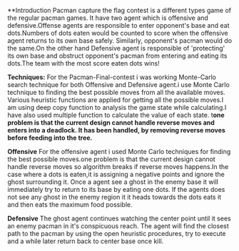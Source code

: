 **Introduction
 Pacman capture the flag contest is a different types game of the regular pacman games. It have two agent which is offensive and defensive.Offense agents are responsible to enter opponent's base and eat dots.Numbers of dots eaten would be counted to score when the offensive agent returns to its own base safely. Similarly, opponent's pacman would do the same.On the other hand Defensive agent is responsible of 'protecting' its own base and obstruct opponent's pacman from entering and eating its dots.The team with the most score eaten dots wins!

**Techniques:**
For the Pacman-Final-contest i was working Monte-Carlo search technique for both Offensive and Defensive agent.i use Monte Carlo technique to  finding the best possible moves from all the available moves. Various heuristic functions are applied for getting all the possible moves.I am using deep copy function to analysis the game state while calculating.I have also used multiple function to calculate the value of each state. t**one problem is that the current design cannot handle reverse moves and enters into a deadlock. It has been handled, by removing reverse moves before feeding into the tree.**

**Offensive**
For the offensive agent i used Monte Carlo techniques for finding the best possible moves.one problem is that the current design cannot handle reverse moves so algorithm breaks if reverse moves happens.In the case where a dots is eaten,it is assigning a negative points and ignore the ghost surrounding it. Once a agent see a ghost in the enemy base it will immediately try to return to its base by eating one dots. If the agents does not see any ghost in the enemy region it it heads towards the dots eats it and then eats the maximum food possible.

**Defensive**
The ghost agent continues watching the center point until it sees an enemy pacman in it's conspicuous reach. The agent will find the closest path to the pacman by using the open heuristic procedures, try to execute and a while later return back to center base once kill.
